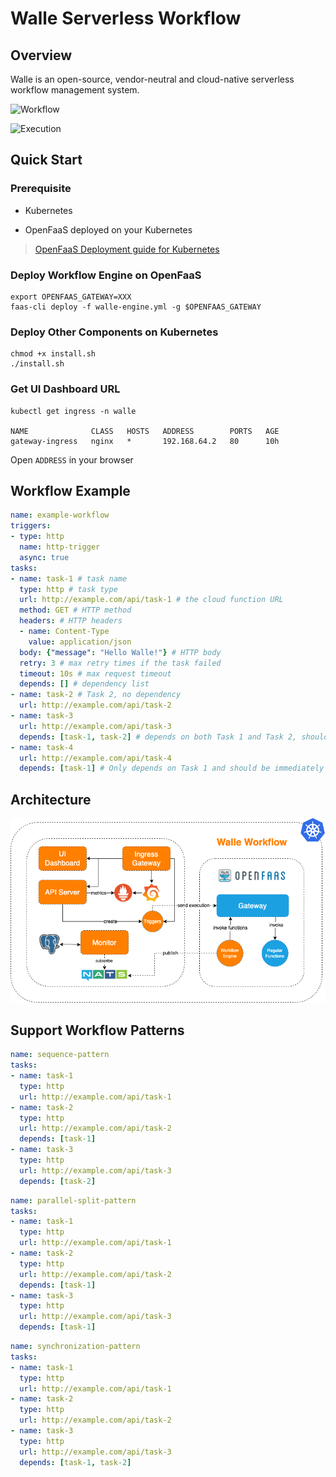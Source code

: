 # Walle Serverless Workflow

## Overview

Walle is an open-source, vendor-neutral and cloud-native serverless workflow management system.

![Workflow](./images/workflow.png)

![Execution](./images/execution.png)

## Quick Start

### Prerequisite

- Kubernetes

- OpenFaaS deployed on your Kubernetes

> [OpenFaaS Deployment guide for Kubernetes](https://docs.openfaas.cOpenfaasom/deployment/kubernetes)

### Deploy Workflow Engine on OpenFaaS

```shell
export OPENFAAS_GATEWAY=XXX
faas-cli deploy -f walle-engine.yml -g $OPENFAAS_GATEWAY
```

### Deploy Other Components on Kubernetes

```shell
chmod +x install.sh
./install.sh
```

### Get UI Dashboard URL

```shell
kubectl get ingress -n walle

NAME              CLASS   HOSTS   ADDRESS        PORTS   AGE
gateway-ingress   nginx   *       192.168.64.2   80      10h
```

Open `ADDRESS` in your browser

## Workflow Example
```yaml
name: example-workflow
triggers:
- type: http
  name: http-trigger
  async: true
tasks:
- name: task-1 # task name
  type: http # task type
  url: http://example.com/api/task-1 # the cloud function URL
  method: GET # HTTP method
  headers: # HTTP headers
  - name: Content-Type
    value: application/json
  body: {"message": "Hello Walle!"} # HTTP body
  retry: 3 # max retry times if the task failed
  timeout: 10s # max request timeout
  depends: [] # dependency list
- name: task-2 # Task 2, no dependency
  url: http://example.com/api/task-2
- name: task-3
  url: http://example.com/api/task-3
  depends: [task-1, task-2] # depends on both Task 1 and Task 2, should be run after them
- name: task-4
  url: http://example.com/api/task-4
  depends: [task-1] # Only depends on Task 1 and should be immediately run after Task 1
```

## Architecture

![Architecture Diagram](./images/Architecture.png)


## Support Workflow Patterns

```yaml
name: sequence-pattern
tasks:
- name: task-1
  type: http
  url: http://example.com/api/task-1
- name: task-2
  type: http
  url: http://example.com/api/task-2
  depends: [task-1]
- name: task-3
  type: http
  url: http://example.com/api/task-3
  depends: [task-2]
```

```yaml
name: parallel-split-pattern
tasks:
- name: task-1
  type: http
  url: http://example.com/api/task-1
- name: task-2
  type: http
  url: http://example.com/api/task-2
  depends: [task-1]
- name: task-3
  type: http
  url: http://example.com/api/task-3
  depends: [task-1]
```

```yaml
name: synchronization-pattern
tasks:
- name: task-1
  type: http
  url: http://example.com/api/task-1
- name: task-2
  type: http
  url: http://example.com/api/task-2
- name: task-3
  type: http
  url: http://example.com/api/task-3
  depends: [task-1, task-2]
```